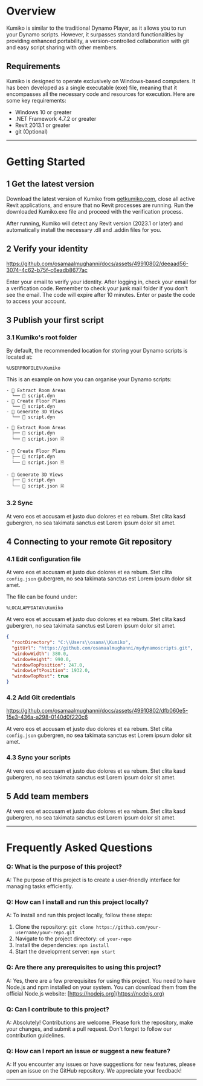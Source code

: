 # Overview
Kumiko is similar to the traditional Dynamo Player, as it allows you to run your Dynamo scripts. However, it surpasses standard functionalities by providing enhanced portability, a version-controlled collaboration with git and easy script sharing with other members.

## Requirements
Kumiko is designed to operate exclusively on Windows-based computers. It has been developed as a single executable (exe) file, meaning that it encompasses all the necessary code and resources for execution. Here are some key requirements:

- Windows 10 or greater
- .NET Framework 4.7.2 or greater
- Revit 2013.1 or greater
- git (Optional)

---

# Getting Started

## 1 Get the latest version

Download the latest version of Kumiko from [getkumiko.com](https://www.getkumiko.com), close all active Revit applications, and ensure that no Revit processes are running. Run the downloaded Kumiko.exe file and proceed with the verification process.

After running, Kumiko will detect any Revit version (2023.1 or later) and automatically install the necessary .dll and .addin files for you.

## 2 Verify your identity

https://github.com/osamaalmughanni/docs/assets/49910802/deeaad56-3074-4c62-b75f-c6eadb8677ac

Enter your email to verify your identity. After logging in, check your email for a verification code. Remember to check your junk mail folder if you don't see the email. The code will expire after 10 minutes. Enter or paste the code to access your account.

## 3 Publish your first script

### 3.1 Kumiko's root folder

By default, the recommended location for storing your Dynamo scripts is located at:
```
%USERPROFILE%\Kumiko
```

This is an example on how you can organise your Dynamo scripts:

```
- 📁 Extract Room Areas
  └── 📄 script.dyn
- 📁 Create Floor Plans
  └── 📄 script.dyn
- 📁 Generate 3D Views
  └── 📄 script.dyn
```

```
- 📁 Extract Room Areas
  ├── 📄 script.dyn
  └── 📄 script.json 🗎

- 📁 Create Floor Plans
  ├── 📄 script.dyn
  └── 📄 script.json 🗎

- 📁 Generate 3D Views
  ├── 📄 script.dyn
  └── 📄 script.json 🗎
```

### 3.2 Sync
At vero eos et accusam et justo duo dolores et ea rebum. Stet clita kasd gubergren, no sea takimata sanctus est Lorem ipsum dolor sit amet.

## 4 Connecting to your remote Git repository

### 4.1 Edit configuration file

At vero eos et accusam et justo duo dolores et ea rebum. Stet clita `config.json` gubergren, no sea takimata sanctus est Lorem ipsum dolor sit amet. 

The file can be found under:
```
%LOCALAPPDATA%\Kumiko
```

At vero eos et accusam et justo duo dolores et ea rebum. Stet clita kasd gubergren, no sea takimata sanctus est Lorem ipsum dolor sit amet. 

```json
{
  "rootDirectory": "C:\\Users\\osama\\Kumiko",
  "gitUrl": "https://github.com/osamaalmughanni/mydynamoscripts.git",
  "windowWidth": 380.0,
  "windowHeight": 990.0,
  "windowTopPosition": 247.0,
  "windowLeftPosition": 1932.0,
  "windowTopMost": true
}
```

### 4.2 Add Git credentials

https://github.com/osamaalmughanni/docs/assets/49910802/dfb060e5-15e3-436a-a298-0140d0f220c6

At vero eos et accusam et justo duo dolores et ea rebum. Stet clita `config.json` gubergren, no sea takimata sanctus est Lorem ipsum dolor sit amet. 

### 4.3 Sync your scripts

At vero eos et accusam et justo duo dolores et ea rebum. Stet clita kasd gubergren, no sea takimata sanctus est Lorem ipsum dolor sit amet. 

## 5 Add team members
At vero eos et accusam et justo duo dolores et ea rebum. Stet clita kasd gubergren, no sea takimata sanctus est Lorem ipsum dolor sit amet. 

---

# Frequently Asked Questions

### Q: What is the purpose of this project?
A: The purpose of this project is to create a user-friendly interface for managing tasks efficiently.

### Q: How can I install and run this project locally?
A: To install and run this project locally, follow these steps:
1. Clone the repository: `git clone https://github.com/your-username/your-repo.git`
2. Navigate to the project directory: `cd your-repo`
3. Install the dependencies: `npm install`
4. Start the development server: `npm start`

### Q: Are there any prerequisites to using this project?
A: Yes, there are a few prerequisites for using this project. You need to have Node.js and npm installed on your system. You can download them from the official Node.js website: [https://nodejs.org](https://nodejs.org)

### Q: Can I contribute to this project?
A: Absolutely! Contributions are welcome. Please fork the repository, make your changes, and submit a pull request. Don't forget to follow our contribution guidelines.

### Q: How can I report an issue or suggest a new feature?
A: If you encounter any issues or have suggestions for new features, please open an issue on the GitHub repository. We appreciate your feedback!

---
